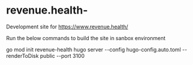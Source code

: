 # revenue.health-
Development site for https://www.revenue.health/

Run the below commands to build the site in sanbox environment

go mod init revenue-health
hugo server --config hugo-config.auto.toml --renderToDisk public --port 3100 